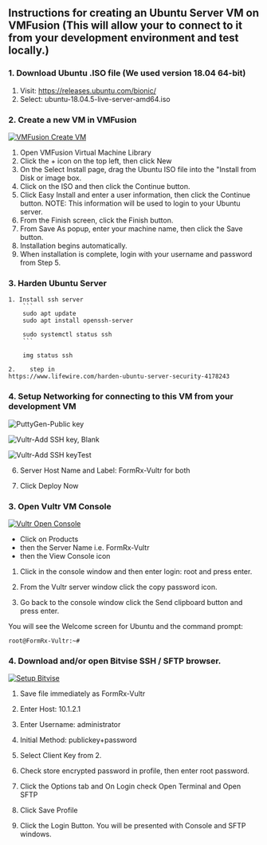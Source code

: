 
## Instructions for creating an Ubuntu Server VM on VMFusion (This will allow your to connect to it from your development environment and test locally.)

### 1. Download Ubuntu .ISO file (We used version 18.04 64-bit)

1.  Visit: https://releases.ubuntu.com/bionic/
2.  Select: ubuntu-18.04.5-live-server-amd64.iso

### 2. Create a new VM in VMFusion

[![VMFusion Create VM](../images/et0203-01_VMFusion-Create-VM.png#img2)](../images/et0202-01_VMFusion-Create-VM.mp4 "VMFusion Create VM")

1. Open VMFusion Virtual Machine Library
2. Click the + icon on the top left, then click New
3. On the Select Install page, drag the Ubuntu ISO file into the "Install from Disk or image box.
4. Click on the ISO and then click the Continue button.
5. Click Easy Install and enter a user information, then click the Continue button. NOTE: This information will be used to login to your Ubuntu server.
6. From the Finish screen, click the Finish button.
7. From Save As popup, enter your machine name, then click the Save button. 
8. Installation begins automatically.
9. When installation is complete, login with your username and password from Step 5.

### 3. Harden Ubuntu Server
    1. Install ssh server
        ```
        sudo apt update
        sudo apt install openssh-server

        sudo systemctl status ssh
        ```

        img status ssh

    2.    step in
    https://www.lifewire.com/harden-ubuntu-server-security-4178243
     

### 4. Setup Networking for connecting to this VM from your development VM








![PuttyGen-Public key](../images/et0202-03_PuttyGen-highlight-for-paste.png#img2 "PuttyGen-Public key")

![Vultr-Add SSH key, Blank](../images/et0202-04_Vultr-add-SSH-key-blank.png#img3 "Blank Key")

![Vultr-Add SSH keyTest](../images/et0202-05_Vultr-add-SSH-key-pasted.png#img3 "Pasted Key")


6. Server Host Name and Label: FormRx-Vultr for both

7. Click Deploy Now


### 3. Open Vultr VM Console

[![Vultr Open Console](../images/et0202-06_Vultr-console.png#img1)](../images/et0202-06_Vultr-console.mp4 "Vultr Open Console")


+ Click on Products
+ then the Server Name i.e. FormRx-Vultr
+ then the View Console icon

1. Click in the console window and then enter login: root and press enter.

2. From the Vultr server window click the copy password icon.

3. Go back to the console window click the Send clipboard button and press enter.

You will see the Welcome screen for Ubuntu and the command prompt:

    root@FormRx-Vultr:~#

### 4. Download and/or open Bitvise SSH / SFTP browser.


[![Setup Bitvise](../images/et0202-02_Bitvise_Setup.png#img1_Bitvise_Setup.png)](../images/et0202-02_Bitvise_Setup.mp4 "Setup Bitvise")


 1. Save file immediately as FormRx-Vultr

 2. Enter Host: 10.1.2.1

 3. Enter Username: administrator

 4. Initial Method: publickey+password

 5. Select Client Key from 2.

 7. Check store encrypted password in profile, then enter root password.

 8. Click the Options tab and On Login check Open Terminal and Open SFTP

 9. Click Save Profile

10. Click the Login Button.
    You will be presented with Console and SFTP windows.

